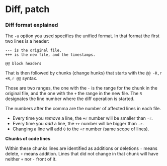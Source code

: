 # Diff, patch

### Diff format explained

The `-u` option you used specifies the unified format.
In that format the first two lines is a header:

```
--- is the original file,
+++ is the new file, and the timestamps.
```

```
@@ block headers
```

That is then followed by chunks (change hunks) that starts with
the `@@ -R,r +R,r @@` syntax.

Those are two ranges, the one with the `-` is the range for the chunk in the original
file, and the one with the `+` the range in the new file. The `R` designates
the line number where the diff operation is started.

The numbers after the comma are the number of affected lines in each file.

- Every time you _remove_ a line, the `+r` number will be smaller than `-r`.
- Every time you _add_ a line, the `+r` number will be bigger than `-r`.
- Changing a line will add `0` to the `+r` number (same scope of lines).

**Chunks of code lines**

Within these chunks lines are identified as additions or deletions `-` means delete,
`+` means addition. Lines that did not change in that chunk will have neither `+` nor
`-` front of it.
